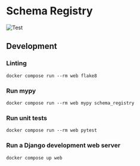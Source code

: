 # Schema Registry
![Test](https://github.com/cockpithq/schema-registry/actions/workflows/test.yml/badge.svg)

## Development

### Linting
```shell
docker compose run --rm web flake8
```
### Run mypy
```shell
docker compose run --rm web mypy schema_registry
```
### Run unit tests
```shell
docker compose run --rm web pytest
```
### Run a Django development web server
```shell
docker compose up web
```
